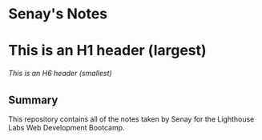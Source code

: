 # Senay's Notes
# This is an H1 header (largest)
###### This is an H6 header (smallest)
## Summary 

This repository contains all of the notes taken by Senay for the Lighthouse Labs Web Development Bootcamp.